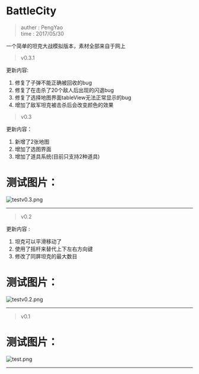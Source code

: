 # BattleCity

> auther : PengYao  
time  : 2017/05/30


一个简单的坦克大战模拟版本，素材全部来自于网上
> v0.3.1    

更新内容:
1. 修复了子弹不能正确被回收的bug
2. 修复了在击杀了20个敌人后出现的闪退bug
3. 修复了选择地图界面tableView无法正常显示的bug
4. 增加了敌军坦克被击杀后会改变颜色的效果

> v0.3  

更新内容：
1. 新增了2张地图
2. 增加了选图界面
3. 增加了道具系统(目前只支持2种道具) 

# 测试图片：

![testv0.3.png](https://github.com/yasin1151/MyBattleCity/blob/master/mdImg/testv0.3.png?raw=true)


---
> v0.2  

更新内容 :  
1. 坦克可以平滑移动了   
2. 使用了摇杆来替代上下左右方向键
3. 修改了同屏坦克的最大数目

# 测试图片：

![testv0.2.png](https://github.com/yasin1151/MyBattleCity/blob/master/mdImg/testv0.2.png?raw=true)

---
> v0.1  

# 测试图片：

![test.png](https://github.com/yasin1151/MyBattleCity/blob/master/mdImg/test.png?raw=true)

---
